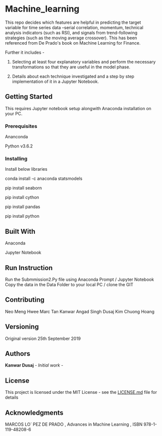 # Machine_learning
This repo decides which features are helpful in predicting the target variable for time series data –serial correlation, momentum, technical analysis indicators (such as RSI), and signals from trend-following strategies (such as the moving average crossover). This has been referenced from De Prado's book on Machine Learning for Finance.

Further it includes - 

1.	Selecting at least four explanatory variables and perform the necessary transformations so that they are useful in the model phase. 

2.	Details about each technique investigated and a step by step implementation of it in a Jupyter Notebook.

## Getting Started

This requires Jupyter notebook setup alongwith Anaconda installation on your PC.

### Prerequisites

Ananconda

Python v3.6.2

### Installing

Install below libraries

conda install -c anaconda statsmodels

pip install seaborn

pip install cython

pip install pandas

pip install python


## Built With

Anaconda

Jupyter Notebook

## Run Instruction 

Run the Submmission2.Py file using Anaconda Prompt / Jupyter Notebook
Copy the data in the Data Folder to your local PC / clone the GIT


## Contributing

Neo Meng Hwee
Marc Tan
Kanwar Angad Singh Dusaj
Kim Chuong Hoang

## Versioning

Original version 25th September 2019

## Authors

**Kanwar Dusaj** - *Initial work* -


## License

This project is licensed under the MIT License - see the [LICENSE.md](LICENSE.md) file for details

## Acknowledgments

MARCOS LO´ PEZ DE PRADO , Advances in Machine Learning , ISBN 978-1-119-48208-6 



